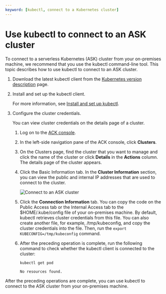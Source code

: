 ```yaml
---
keyword: [kubectl, connect to a Kubernetes cluster]
---
```


# Use kubectl to connect to an ASK cluster

To connect to a serverless Kubernetes \(ASK\) cluster from your on-premises machine, we recommend that you use the kubectl command-line tool. This topic describes how to use kubectl to connect to an ASK cluster.

1.  Download the latest kubectl client from the [Kubernetes version description](https://github.com/kubernetes/kubernetes/blob/master/CHANGELOG.md?spm=a2c4g.11186623.2.4.9ZrN6B&file=CHANGELOG.md) page.

2.  Install and set up the kubectl client.

    For more information, see [Install and set up kubectl](https://kubernetes.io/docs/tasks/tools/install-kubectl/).

3.  Configure the cluster credentials.

    You can view cluster credentials on the details page of a cluster.

    1.  Log on to the [ACK console](https://cs.console.aliyun.com).

    2.  In the left-side navigation pane of the ACK console, click **Clusters**.

    3.  On the Clusters page, find the cluster that you want to manage and click the name of the cluster or click **Details** in the **Actions** column. The details page of the cluster appears.

    4.  Click the Basic Information tab. In the **Cluster Information** section, you can view the public and internal IP addresses that are used to connect to the cluster.

        ![Connect to an ASK cluster](https://static-aliyun-doc.oss-accelerate.aliyuncs.com/assets/img/en-US/0297297951/p10242.png)

    5.  Click the **Connection Information** tab. You can copy the code on the Public Access tab or the Internal Access tab to the $HOME/.kube/config file of your on-premises machine. By default, kubectl retrieves cluster credentials from this file. You can also create another file, for example, /tmp/kubeconfig, and copy the cluster credentials into the file. Then, run the `export KUBECONFIG=/tmp/kubeconfig` command.

    6.  After the preceding operation is complete, run the following command to check whether the kubectl client is connected to the cluster:

        ```
        kubectl get pod
        ```

        ```
        No resources found.
        ```


After the preceding operations are complete, you can use kubectl to connect to the ASK cluster from your on-premises machine.

